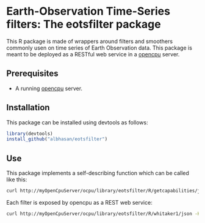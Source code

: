 # Earth-Observation Time-Series filters: The eotsfilter package

This R package is made of wrappers around filters and smoothers commonly usen on time series of Earth Observation data. This package is meant to be deployed as a RESTful web service in a [opencpu](https://www.opencpu.org/) server.

## Prerequisites

- A running [opencpu](https://www.opencpu.org/) server.

## Installation

This package can be installed using devtools as follows:

```R
library(devtools)
install_github("albhasan/eotsfilter")
```

## Use

This package implements a self-describing function which can be called like this:

```bash
curl http://myOpenCpuServer/ocpu/library/eotsfilter/R/getcapabilities/json -H "Content-Type: application/json" -d ''
```

Each filter is exposed by opencpu as a REST web service:

```bash
curl http://myOpenCpuServer/ocpu/library/eotsfilter/R/whitaker1/json -H "Content-Type: application/json" -d '{"lambda":100,"sample":{"id":"123e4567-e89b-12d3-a456-426655440000","lat":-9,"lon":-57,"label":"sugar cane","timeline":["2000-02-18","2000-03-05","2000-03-21","2000-04-06","2000-04-22","2000-05-08","2000-05-24","2000-06-09","2000-06-25","2000-07-11","2000-07-27","2000-08-12","2000-08-28"],"validdata":[1,1,1,1,1,1,1,1,1,1,1,1,1],"attributes":[{"attribute":"ndvi","values":[4247,5420,7376,7890,8995,8968,8948,8928,8998,8935,8710,8846,8756]},{"attribute":"evi","values":[4549,3895,7290,5158,5273,4991,5326,5362,5198,5701,5174,5563,5356]}]}}'
```

